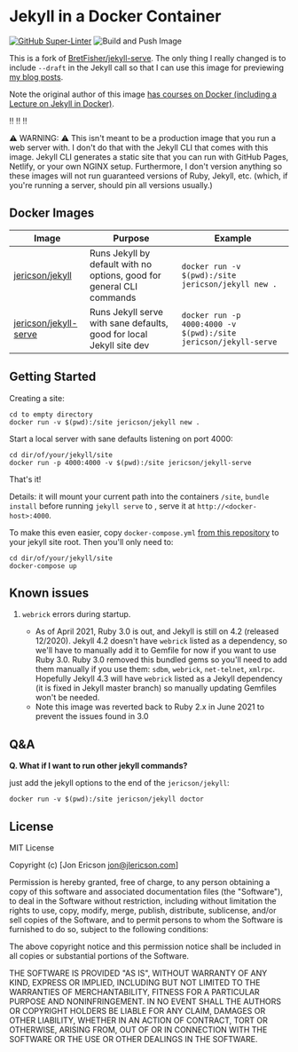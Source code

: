 # Jekyll in a Docker Container

[![GitHub Super-Linter](https://github.com/jericson/jekyll-serve/workflows/Lint%20Code%20Base/badge.svg)](https://github.com/marketplace/actions/super-linter)
![Build and Push Image](https://github.com/jericson/jekyll-serve/actions/workflows/docker-build-and-push.yml/badge.svg?branch=main)

This is a fork of [BretFisher/jekyll-serve](https://github.com/BretFisher/jekyll-serve). The only thing I really changed is to include `--draft` in the Jekyll call so that I can use this image for previewing [my blog posts](https://github.com/jericson/jericson.github.io).

Note the original author of this image [has courses on Docker (including a Lecture on Jekyll in Docker)](https://www.bretfisher.com/courses).

:bangbang: :bangbang: :bangbang:

:warning: WARNING: :warning: This isn't meant to be a production image that you run a web server with. I don't do that with the Jekyll
CLI that comes with this image. Jekyll CLI generates
a static site that you can run with GitHub Pages, Netlify, or your own NGINX setup.  Furthermore, I don't version
anything so these images will not run guaranteed versions of Ruby, Jekyll, etc. (which, if you're running a server,
should pin all versions usually.)

## Docker Images

| Image | Purpose | Example |
| ----- | ------- | ------- |
| [jericson/jekyll](https://hub.docker.com/r/jericson/jekyll/) | Runs Jekyll by default with no options, good for general CLI commands | `docker run -v $(pwd):/site jericson/jekyll new .` |
| [jericson/jekyll-serve](https://hub.docker.com/r/jericson/jekyll-serve/) | Runs Jekyll serve with sane defaults, good for local Jekyll site dev | `docker run -p 4000:4000 -v $(pwd):/site jericson/jekyll-serve` |

## Getting Started

Creating a site:

```shell
cd to empty directory
docker run -v $(pwd):/site jericson/jekyll new .
```

Start a local server with sane defaults listening on port 4000:

```shell
cd dir/of/your/jekyll/site
docker run -p 4000:4000 -v $(pwd):/site jericson/jekyll-serve
```

That's it!

Details: it will mount your current path into the containers `/site`, `bundle install` before running
`jekyll serve` to , serve it at `http://<docker-host>:4000`.

To make this even easier, copy `docker-compose.yml`
[from this repository](https://github.com/Jericson/jekyll-serve/blob/master/docker-compose.yml)
to your jekyll site root. Then you'll only need to:

```shell
cd dir/of/your/jekyll/site
docker-compose up
```

## Known issues

1. `webrick` errors during startup.

    - As of April 2021, Ruby 3.0 is out, and Jekyll is still on 4.2 (released 12/2020).
    Jekyll 4.2 doesn't have `webrick` listed as a dependency, so we'll have to manually add it to
    Gemfile for now if you want to use Ruby 3.0.
    Ruby 3.0 removed this bundled gems so you'll need to add them manually if you
    use them: `sdbm`, `webrick`, `net-telnet`, `xmlrpc`. Hopefully Jekyll 4.3 will have `webrick`
    listed as a Jekyll dependency (it is fixed in Jekyll master branch) so manually updating Gemfiles
    won't be needed.
    - Note this image was reverted back to Ruby 2.x in June 2021 to prevent the issues found in 3.0

## Q&A

**Q. What if I want to run other jekyll commands?**

just add the jekyll options to the end of the `jericson/jekyll`:

```shell
docker run -v $(pwd):/site jericson/jekyll doctor
```

## License

MIT License

Copyright (c) [Jon Ericson jon@jlericson.com]

Permission is hereby granted, free of charge, to any person obtaining a copy
of this software and associated documentation files (the "Software"), to deal
in the Software without restriction, including without limitation the rights
to use, copy, modify, merge, publish, distribute, sublicense, and/or sell
copies of the Software, and to permit persons to whom the Software is
furnished to do so, subject to the following conditions:

The above copyright notice and this permission notice shall be included in all
copies or substantial portions of the Software.

THE SOFTWARE IS PROVIDED "AS IS", WITHOUT WARRANTY OF ANY KIND, EXPRESS OR
IMPLIED, INCLUDING BUT NOT LIMITED TO THE WARRANTIES OF MERCHANTABILITY,
FITNESS FOR A PARTICULAR PURPOSE AND NONINFRINGEMENT. IN NO EVENT SHALL THE
AUTHORS OR COPYRIGHT HOLDERS BE LIABLE FOR ANY CLAIM, DAMAGES OR OTHER
LIABILITY, WHETHER IN AN ACTION OF CONTRACT, TORT OR OTHERWISE, ARISING FROM,
OUT OF OR IN CONNECTION WITH THE SOFTWARE OR THE USE OR OTHER DEALINGS IN THE
SOFTWARE.
